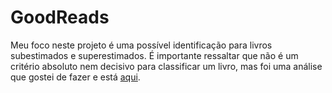 # GoodReads

Meu foco neste projeto é uma possível identificação para livros subestimados e superestimados. É importante ressaltar que não é um critério absoluto nem decisivo para classificar um livro, mas foi uma análise que gostei de fazer e está [aqui](https://rinoscronauta.github.io/dgu-goodreads/).
